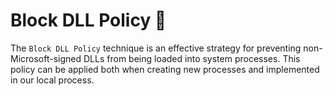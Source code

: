 # Block DLL Policy 🦀

The `Block DLL Policy` technique is an effective strategy for preventing non-Microsoft-signed DLLs from being loaded into system processes. This policy can be applied both when creating new processes and implemented in our local process.
